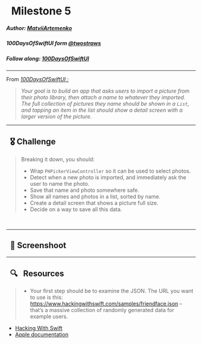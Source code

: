 
# &nbsp; Milestone 5

##### Author: *[MatviiArtemenko](https://github.com/100DaysOfSwiftUI-MatviiArtemenko)*

##### 100DaysOfSwiftUI form *[@twostraws](https://twitter.com/twostraws "twostraws twitter page")*

##### Follow along: *[100DaysOfSwiftUI](https://www.hackingwithswift.com/100/swiftui "Hacking with Swift")*

---
From *[100DaysOfSwiftUI :](https://www.hackingwithswift.com/100/swiftui "Hacking with Swift")*
> *Your goal is to build an app that asks users to import a picture from their photo library, then attach a name to whatever they imported. The full collection of pictures they name should be shown in a `List`, and tapping an item in the list should show a detail screen with a larger version of the picture.</br>*


---
## &nbsp; 🎖 Challenge
> Breaking it down, you should:
> + Wrap `PHPickerViewController` so it can be used to select photos.
> + Detect when a new photo is imported, and immediately ask the user to name the photo.
> + Save that name and photo somewhere safe.
> + Show all names and photos in a list, sorted by name.
> + Create a detail screen that shows a picture full size.
> + Decide on a way to save all this data.
<br>

---
## &nbsp; 📲 Screenshoot

<!-- add screenshots here!!! -->
---
##  &nbsp; 🔍 &nbsp; Resources 

> * Your first step should be to examine the JSON. The URL you want to use is this: https://www.hackingwithswift.com/samples/friendface.json – that’s a massive collection of randomly generated data for example users.
* [Hacking With Swift](https://www.hackingwithswift.com/books/ios-swiftui)
* [Apple documentation](https://developer.apple.com/documentation/SwiftUI)
